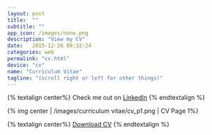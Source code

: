 ```yaml
---
layout: post
title:  ""
subtitle: ""
app_icon: /images/none.png
description: "View my CV"
date:   2015-12-26 09:32:24
categories: web
permalink: "cv.html"
device: "cv"
name: "Curriculum Vitae"
tagline: "(scroll right or left for other things)"
---
```


{% textalign center%}
Check me out on <a href="http://linkedin.com/in/taliherzka">LinkedIn</a>
{% endtextalign %}

{% img center | /images/curriculum vitae/cv_p1.png | CV Page 1%}

{% textalign center%}
<a href="/images/Tali_herzka_CV.pdf" download>Download CV</a>
{% endtextalign %}
